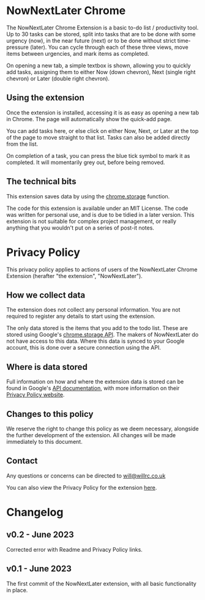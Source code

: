 # NowNextLater Chrome

The NowNextLater Chrome Extension is a basic to-do list / productivity tool. Up to 30 tasks can be stored, split into tasks that are to be done with some urgency (now), in the near future (next) or to be done without strict time-pressure (later). You can cycle through each of these three views, move items between urgencies, and mark items as completed.

On opening a new tab, a simple textbox is shown, allowing you to quickly add tasks, assigning them to either Now (down chevron), Next (single right chevron) or Later (double right chevron).

## Using the extension

Once the extension is installed, accessing it is as easy as opening a new tab in Chrome. The page will automatically show the quick-add page.

You can add tasks here, or else click on either Now, Next, or Later at the top of the page to move straight to that list. Tasks can also be added directly from the list.

On completion of a task, you can press the blue tick symbol to mark it as completed. It will momentarily grey out, before being removed.

## The technical bits

This extension saves data by using the [chrome.storage](https://developer.chrome.com/docs/extensions/reference/storage/) function.

The code for this extension is available under an MIT License. The code was written for personal use, and is due to be tidied in a later version. This extension is not suitable for complex project management, or really anything that you wouldn't put on a series of post-it notes.

# Privacy Policy

This privacy policy applies to actions of users of the NowNextLater Chrome Extension (herafter "the extension", "NowNextLater").

## How we collect data

The extension does not collect any personal information. You are not required to register any details to start using the extension. 

The only data stored is the items that you add to the todo list. These are stored using Google's [chrome.storage API](https://developer.chrome.com/docs/extensions/reference/storage/). The makers of NowNextLater do not have access to this data. Where this data is synced to your Google account, this is done over a secure connection using the API.

## Where is data stored

Full information on how and where the extension data is stored can be found in Google's [API documentation](https://developer.chrome.com/docs/extensions/reference/storage/), with more information on their [Privacy Policy website](https://policies.google.com/privacy?hl=en-US).

## Changes to this policy

We reserve the right to change this policy as we deem necessary, alongside the further development of the extension. All changes will be made immediately to this document.

## Contact

Any questions or concerns can be directed to [will@willrc.co.uk](mailto:will@willrc.co.uk)

You can also view the Privacy Policy for the extension [here](https://github.com/willchurchill/wrc-nownextlater-chrome/blob/main/privacy-policy.md).

# Changelog
## v0.2 - June 2023
Corrected error with Readme and Privacy Policy links.

## v0.1 - June 2023
The first commit of the NowNextLater extension, with all basic functionality in place.

